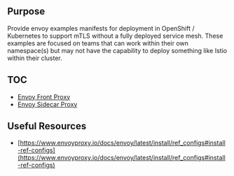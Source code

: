 ## Purpose
Provide envoy examples manifests for deployment in OpenShift / Kubernetes to support mTLS without a fully deployed service mesh. These examples are focused on teams that can work within their own namespace(s) but may not have the capability to deploy something like Istio within their cluster. 

## TOC 
- [Envoy Front Proxy](./envoy-front)
- [Envoy Sidecar Proxy](./envoy-sidecar)

## Useful Resources
- [https://www.envoyproxy.io/docs/envoy/latest/install/ref_configs#install-ref-configs](https://www.envoyproxy.io/docs/envoy/latest/install/ref_configs#install-ref-configs)
